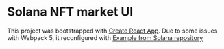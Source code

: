 # Solana NFT market UI

This project was bootstrapped with [Create React App](https://github.com/facebook/create-react-app).
Due to some issues with Webpack 5, it reconfigured with [Example from Solana repository](https://github.com/solana-labs/wallet-adapter/blob/master/packages/starter/create-react-app-starter)
